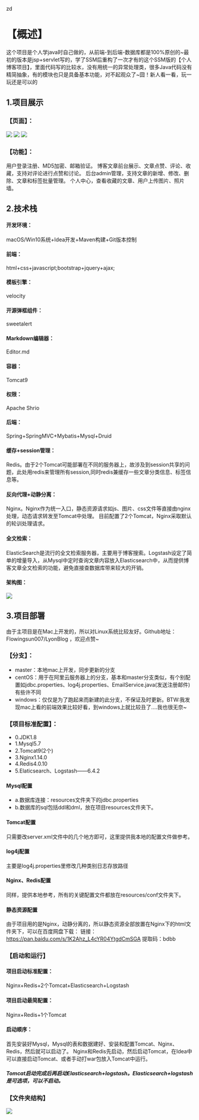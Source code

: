 zd
# 【概述】
这个项目是个人学java时自己做的，从前端-到后端-数据库都是100%原创的~最初的版本是jsp+servlet写的，学了SSM后重构了一次才有的这个SSM版的【个人博客项目】，里面代码写的比较水，没有用统一的异常处理类，很多Java代码没有精简抽象，有的模块也只是具备基本功能，对不起观众了~囧！新人看一看，玩一玩还是可以的
## 1.项目展示
### 【页面】：
![](https://pic3.zhimg.com/v2-8938aa61be97b55c37009744c761a44a_r.jpg)
![](https://pic3.zhimg.com/v2-cdc3a4b107a010dc54203b33bfc50176_r.jpg)
![](https://pic2.zhimg.com/v2-5f1e438570a24223d22356e0e48c91ed_r.jpg)
### 【功能】：
用户登录注册、MD5加密、邮箱验证。
博客文章前台展示、文章点赞、评论、收藏，支持对评论进行点赞和讨论。
后台admin管理，支持文章的新增、修改、删除、文章和标签批量管理。
个人中心，查看收藏的文章、用户上传图片、照片墙。
## 2.技术栈
#### 开发环境：
macOS/Win10系统+Idea开发+Maven构建+Git版本控制
#### 前端：
html+css+javascript;bootstrap+jquery+ajax;
#### 模板引擎：
velocity
#### 开源弹框组件：
sweetalert
#### Markdown编辑器：
Editor.md
#### 容器：
Tomcat9
#### 权限：
Apache Shrio
#### 后端：
Spring+SpringMVC+Mybatis+Mysql+Druid
#### 缓存+session管理：
Redis。由于2个Tomcat可能部署在不同的服务器上，故涉及到session共享的问题，此处用redis来管理所有session,同时redis兼缓存一些文章分类信息、标签信息等。
#### 反向代理+动静分离：
Nginx。Nginx作为统一入口，静态资源请求如js、图片、css文件等直接由nginx处理，动态请求转发至Tomcat中处理。
目前配置了2个Tomcat，Nginx采取默认的轮训处理请求。
#### 全文检索：
ElasticSearch是流行的全文检索服务器，主要用于博客搜索。Logstash设定了简单的增量导入，从Mysql中定时查询文章内容放入Elasticsearch中，从而提供博客文章全文检索的功能，避免直接查数据库带来较大的开销。
#### 架构图：
![](https://pic3.zhimg.com/80/v2-72fae8ab4a314f253d214dcb3f70d80e_hd.jpg)
## 3.项目部署
由于主项目是在Mac上开发的，所以对Linux系统比较友好。Github地址：Flowingsun007/LyonBlog ，欢迎点赞~
### 【分支】：
* master：本地mac上开发，同步更新的分支
* centOS：用于在阿里云服务器上的分支，基本和master分支类似，有个别配置如jdbc.properties、log4j.properties、EmailService.java(发送注册邮件)有些许不同
* windows：仅仅是为了跑起来而新建的此分支，不保证及时更新。BTW:我发现mac上看的前端效果比较好看，到windows上就比较丑了....我也很无奈~
### 【项目标准配置】：
* 0.JDK1.8
* 1.Mysql5.7
* 2.Tomcat9(2个)
* 3.Nginx1.14.0
* 4.Redis4.0.10
* 5.Elaticsearch、Logstash——6.4.2
#### Mysql配置
* a.数据库连接：resources文件夹下的jdbc.properties
* b.数据库的sql包括ddl和dml，放在项目resources文件夹下。
#### Tomcat配置
只需要改server.xml文件中的几个地方即可，这里提供我本地的配置文件做参考。
#### log4j配置
主要是log4j.properties里修改几种类别日志存放路径
#### Nginx、Redis配置
同样，提供本地参考，所有的关键配置文件都放在resources/conf文件夹下。
#### 静态资源配置
由于项目用的是Nginx，动静分离的，所以静态资源全部放置在Nginx下的html文件夹下，可以在百度网盘下载：
链接：https://pan.baidu.com/s/1K2Ahz_L4cYR04YtgdCmSGA 
提取码：bdbb 
### 【启动和运行】
#### 项目启动标准配置：
Nginx+Redis+2个Tomcat+Elasticsearch+Logstash
#### 项目启动最简配置：
Nginx+Redis+1个Tomcat
#### 启动顺序：
首先安装好Mysql，Mysql的表和数据建好、安装和配置Tomcat、Nginx、Redis，然后就可以启动了。
Nginx和Redis先启动，然后启动Tomcat，在Idea中可以直接启动Tomcat、或者手动打war包放入Tomcat中运行。
##### Tomcat启动完成后再启动Elasticsearch+logstash。Elasticsearch+logstash是可选项，可以不启动。
### 【文件夹结构】
![](https://pic1.zhimg.com/80/v2-a95cec3239527b265b191c368e888e04_hd.jpg)
